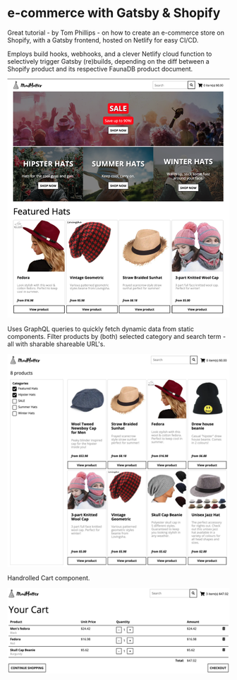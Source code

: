 # e-commerce with Gatsby & Shopify

Great tutorial - by Tom Phillips - on how to create an e-commerce store on Shopify, with a Gatsby frontend, hosted on Netlify for easy CI/CD.

Employs build hooks, webhooks, and a clever Netlify cloud function to selectively trigger Gatsby (re)builds, depending on the diff between a Shopify product and its respective FaunaDB product document.

![splash](src/images/splash.png)

Uses GraphQL queries to quickly fetch dynamic data from static components. Filter products by (both) selected category and search term - all with sharable shareable URL's.

![filters](src/images/filters.png)

Handrolled Cart component.

![cart](src/images/cart.png)
